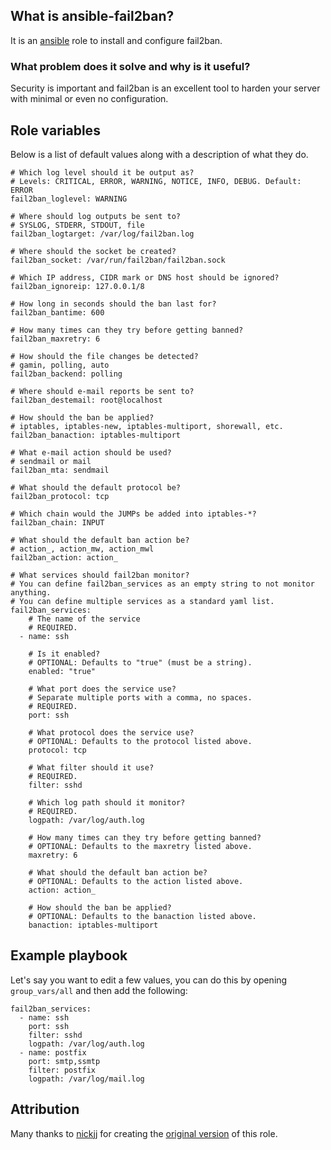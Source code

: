 ## What is ansible-fail2ban?

It is an [ansible](http://www.ansible.com/home) role to install and configure fail2ban.

### What problem does it solve and why is it useful?

Security is important and fail2ban is an excellent tool to harden your server with minimal or even no configuration.

## Role variables

Below is a list of default values along with a description of what they do.

```
# Which log level should it be output as?
# Levels: CRITICAL, ERROR, WARNING, NOTICE, INFO, DEBUG. Default: ERROR
fail2ban_loglevel: WARNING

# Where should log outputs be sent to?
# SYSLOG, STDERR, STDOUT, file
fail2ban_logtarget: /var/log/fail2ban.log

# Where should the socket be created?
fail2ban_socket: /var/run/fail2ban/fail2ban.sock

# Which IP address, CIDR mark or DNS host should be ignored?
fail2ban_ignoreip: 127.0.0.1/8

# How long in seconds should the ban last for?
fail2ban_bantime: 600

# How many times can they try before getting banned?
fail2ban_maxretry: 6

# How should the file changes be detected?
# gamin, polling, auto
fail2ban_backend: polling

# Where should e-mail reports be sent to?
fail2ban_destemail: root@localhost

# How should the ban be applied?
# iptables, iptables-new, iptables-multiport, shorewall, etc.
fail2ban_banaction: iptables-multiport

# What e-mail action should be used?
# sendmail or mail
fail2ban_mta: sendmail

# What should the default protocol be?
fail2ban_protocol: tcp

# Which chain would the JUMPs be added into iptables-*?
fail2ban_chain: INPUT

# What should the default ban action be?
# action_, action_mw, action_mwl
fail2ban_action: action_

# What services should fail2ban monitor?
# You can define fail2ban_services as an empty string to not monitor anything.
# You can define multiple services as a standard yaml list.
fail2ban_services:
    # The name of the service
    # REQUIRED.
  - name: ssh

    # Is it enabled?
    # OPTIONAL: Defaults to "true" (must be a string).
    enabled: "true"

    # What port does the service use?
    # Separate multiple ports with a comma, no spaces.
    # REQUIRED.
    port: ssh

    # What protocol does the service use?
    # OPTIONAL: Defaults to the protocol listed above.
    protocol: tcp

    # What filter should it use?
    # REQUIRED.
    filter: sshd

    # Which log path should it monitor?
    # REQUIRED.
    logpath: /var/log/auth.log

    # How many times can they try before getting banned?
    # OPTIONAL: Defaults to the maxretry listed above.
    maxretry: 6

    # What should the default ban action be?
    # OPTIONAL: Defaults to the action listed above.
    action: action_

    # How should the ban be applied?
    # OPTIONAL: Defaults to the banaction listed above.
    banaction: iptables-multiport
```

## Example playbook

Let's say you want to edit a few values, you can do this by opening `group_vars/all` and then add the following:

```
fail2ban_services:
  - name: ssh
    port: ssh
    filter: sshd
    logpath: /var/log/auth.log
  - name: postfix
    port: smtp,ssmtp
    filter: postfix
    logpath: /var/log/mail.log
```

## Attribution

Many thanks to [nickjj](https://github.com/nickjj/) for creating the [original version](https://github.com/nickjj/ansible-fail2ban/) of this role.
